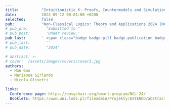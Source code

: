 ```yaml
---
title:          "Intuitionistic K: Proofs, Countermodels and Simulation"
date:           2024-09-12 00:01:00 +0200
selected:       false
pub:            "Non-Classical Logics: Theory and Applications 2024 (NCL 2024)"
# pub_pre:        "Submitted to "
# pub_post:       'Under review.'
pub_last:       ' <span class="badge badge-pill badge-publication badge-success">abstract</span>'
# pub_last:       ''
# pub_date:       "2024"

# abstract: >-
# cover:  /assets/images/covers/cover3.jpg
authors:
  - Han Gao
  - Marianna Girlando
  - Nicola Olivetti

links:
  Conference page: https://easychair.org/smart-program/NCL'24/
  Booklets: https://www.uni.lodz.pl/fileadmin/Projekty/EXTENDD/abstracts.pdf
---
```

